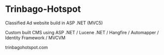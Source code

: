# Trinbago-Hotspot
Classified Ad website build in ASP .NET (MVC5)

Custom built CMS using ASP .NET / Lucene .NET / Hangfire / Automapper / Identity Framework / MVCVM

trinbagohotspot.com
